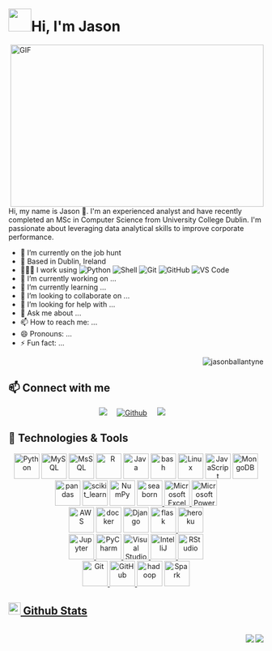 <h1 align="left"><img src="https://github.com/TheDudeThatCode/TheDudeThatCode/blob/master/Assets/Developer.gif" width="45px">Hi, I'm Jason</h1>


<img align="right" alt="GIF" src="https://github.com/abhisheknaiidu/abhisheknaiidu/blob/master/code.gif?raw=true" width="500" height="320" />
<p allign = "justify">Hi, my name is Jason 👋. I'm an experienced analyst and have recently completed an MSc in Computer Science from University College Dublin. I'm passionate about leveraging data analytical skills to improve corporate performance.</p>

- 🏢 I’m currently on the job hunt
- 📍 Based in Dublin, Ireland 
- 👩🏻‍💻 I work using ![Python](https://img.shields.io/badge/-Python-8fcfd1?style=plastic&logo=Python)
![Shell](https://img.shields.io/badge/-Shell-blasck?style=plastic&logo=Shell)
![Git](https://img.shields.io/badge/-Git-black?style=plastic&logo=git)
![GitHub](https://img.shields.io/badge/-GitHub-181717?style=plastic&logo=github)
![VS Code](https://img.shields.io/badge/-VS%20Code-007ACC?style=plastic&logo=visual-studio-code)
- 🔭 I’m currently working on ...
- 🌱 I’m currently learning ...
- 👯 I’m looking to collaborate on ...
- 🤔 I’m looking for help with ...
- 💬 Ask me about ...
- 📫 How to reach me: ...
- 😄 Pronouns: ...
- ⚡ Fun fact: ...
<img align="right" src="https://komarev.com/ghpvc/?username=jasonballantyne&label=Profile%20views&color=1A5276&style=flat" alt="jasonballantyne" />

<br>

<h2  align="left">📫 Connect with me</h2>
<p align="center">
  <a target="_blank"href="https://www.linkedin.com/in/jason-ballantyne/"><img src="https://img.shields.io/badge/linkedin-%230077B5.svg?&style=for-the-badge&logo=linkedin&logoColor=white" /></a>&nbsp;&nbsp;&nbsp;&nbsp;
  <a href="https://github.com/JasonBallantyne" target="_blank"><img alt="Github" src="https://img.shields.io/badge/GitHub-%2312100E.svg?&style=for-the-badge&logo=Github&logoColor=white" /></a>&nbsp;&nbsp;&nbsp;&nbsp;
  <a href="mailto:jason.ballantyne95@gmail.com"><img src="https://img.shields.io/badge/gmail-%23D14836.svg?&style=for-the-badge&logo=gmail&logoColor=white" /></a>&nbsp;&nbsp;&nbsp;&nbsp;
</p>

<h2  align="left">🔧 Technologies & Tools</h2>
<p align="center">
<a href="https://www.python.org/" title="Python"><img src="https://github.com/get-icon/geticon/raw/master/icons/python.svg" alt="Python" width="50px" height="50px"></a>
<a href="https://dev.mysql.com/" title="MySQL"><img src="https://github.com/get-icon/geticon/raw/master/icons/mysql.svg" alt="MySQL" width="50px" height="50px"></a>
<a href="https://www.microsoft.com/en-us/sql-server" title="MSSQL"> <img src="https://www.svgrepo.com/show/303229/microsoft-sql-server-logo.svg" alt="MsSQL" width="50px" height="50px"></a>
<a href="https://www.r-project.org/" title="R"><img src="https://github.com/get-icon/geticon/raw/master/icons/r-lang.svg" alt="R" width="50px" height="50px"></a>
<a href="https://www.java.com/" title="Java"><img src="https://github.com/get-icon/geticon/raw/master/icons/java.svg" alt="Java" width="50px" height="50px"></a>
<a href="https://www.gnu.org/software/bash/" title="Bash"> <img src="https://github.com/get-icon/geticon/blob/master/icons/bash.svg" alt="bash" width="50px" height="50px"></a>
<a href="https://www.linux.org/" title="Linux"><img src="https://github.com/get-icon/geticon/blob/master/icons/linux-tux.svg" alt="Linux" width="50px" height="50px"></a>
<a href="https://developer.mozilla.org/en-US/docs/Web/JavaScript" title="JavaScript"><img src="https://github.com/get-icon/geticon/raw/master/icons/javascript.svg" alt="JavaScript" width="50px" height="50px"/></a>
<a href="https://www.mongodb.org/" title="MongoDB"><img src="https://github.com/get-icon/geticon/raw/master/icons/mongodb-icon.svg" alt="MongoDB" width="50px" height="50px"/></a>
<br>
<a href="https://pandas.pydata.org/" title="Pandas"><img src="https://github.com/get-icon/geticon/raw/master/icons/pandas-icon.svg" alt="pandas" width="50px" height="50px"></a>
<a href="https://scikit-learn.org/" title="Scikit-learn"> <img src="https://upload.wikimedia.org/wikipedia/commons/0/05/Scikit_learn_logo_small.svg" alt="scikit_learn" width="50px" height="50px"/></a>
<a href="https://numpy.org/" title="NumPy"><img src="https://github.com/get-icon/geticon/raw/master/icons/numpy-icon.svg" alt="NumPy" width="50px" height="50px"/></a>
<a href="https://seaborn.pydata.org/" title="Seaborn"> <img src="https://seaborn.pydata.org/_images/logo-mark-lightbg.svg" alt="seaborn" width="50px" height="50px"/> </a>
<a href="https://www.microsoft.com/en-ie/microsoft-365/excel" title="Excel"><img src="https://github.com/get-icon/geticon/blob/master/icons/microsoft-office-excel.svg" alt="Microsoft Excel" width="50px" height="50px"/>
<a href="https://www.microsoft.com/en-us/microsoft-365/powerpoint" title="Powerpoint"><img src="https://github.com/get-icon/geticon/blob/master/icons/microsoft-office-powerpoint.svg" alt="Microsoft Powerpoint" width="50px" height="50px"/>
<br>
<a href="https://aws.amazon.com/" title="AWS"><img src="https://github.com/get-icon/geticon/raw/master/icons/aws.svg" alt="AWS" width="50px" height="50px"></a>
<a href="https://www.docker.com/" title="Docker"><img src="https://github.com/get-icon/geticon/raw/master/icons/docker-icon.svg" alt="docker" width="50px" height="50px"></a>
<a href="https://www.djangoproject.com/" title="Django"><img src="https://github.com/get-icon/geticon/raw/master/icons/django.svg" alt="Django" width="50px" height="50px"></a>
<a href="https://flask.palletsprojects.com/" title="Flask"> <img src="https://www.vectorlogo.zone/logos/pocoo_flask/pocoo_flask-icon.svg" alt="flask" width="50px" height="50px"/> </a>
<a href="https://heroku.com" title="Heroku"> <img src="https://www.vectorlogo.zone/logos/heroku/heroku-icon.svg" alt="heroku" width="50px" height="50px"/></a>
<br>
<a href="https://jupyter.org/" title="Jupyter"><img src="https://github.com/get-icon/geticon/blob/master/icons/jupyter.svg" alt="Jupyter" width="50px" height="50px"/>
<a href="https://www.jetbrains.com/pycharm/" title="PyCharm"><img src="https://confluence.jetbrains.com/download/attachments/10422155/PYH?version=2&modificationDate=1449750902000&api=v2" alt="PyCharm" width="50px" height="50px"/>
<a href="https://code.visualstudio.com/" title="Visual Studio Code"><img src="https://github.com/get-icon/geticon/raw/master/icons/visual-studio-code.svg" alt="Visual Studio Code" width="50px" height="50px"/>
<a href="https://www.jetbrains.com/idea/" title="IntelliJ"><img src="https://github.com/get-icon/geticon/blob/master/icons/intellij-idea.svg" alt="IntelliJ" width="50px" height="50px"/>
<a href="https://www.rstudio.com/" title="RStudio"><img src="https://upload.wikimedia.org/wikipedia/commons/thumb/7/7d/Antu_rstudio.svg/1200px-Antu_rstudio.svg.png" alt="RStudio" width="50px" height="50px"/>
<br>
<a href="https://git-scm.com/" title="Git"><img src="https://github.com/get-icon/geticon/raw/master/icons/git-icon.svg" alt="Git" width="50px" height="50px"/> </a>
<a href="https://github.com/" title="GitHub"><img src="https://github.com/get-icon/geticon/blob/master/icons/github-icon.svg" alt="GitHub" width="50px" height="50px"/> </a>
<a href="https://hadoop.apache.org/" title="Hadoop"> <img src="https://www.vectorlogo.zone/logos/apache_hadoop/apache_hadoop-icon.svg" alt="hadoop" width="50px" height="50px"/></a>
<a href="https://spark.apache.org/" title="Spark"><img src="https://github.com/valohai/ml-logos/blob/master/spark.svg" alt="Spark" width="50px" height="50px"/>
                 
</p> 

<!--
**JasonBallantyne/JasonBallantyne** is a ✨ _special_ ✨ repository because its `README.md` (this file) appears on your GitHub profile.

Here are some ideas to get you started:

- 🔭 I’m currently working on ...
- 🌱 I’m currently learning ...
- 👯 I’m looking to collaborate on ...
- 🤔 I’m looking for help with ...
- 💬 Ask me about ...
- 📫 How to reach me: ...
- 😄 Pronouns: ...
- ⚡ Fun fact: ...
-->


<h2 align="left"> <img src="https://media.giphy.com/media/du3J3cXyzhj75IOgvA/giphy.gif" width="24">  Github Stats</h2>

<br/>

<a href="https://github.com/anuraghazra/github-readme-stats">
  <img align="right" src="https://github-readme-stats.vercel.app/api/top-langs/?username=JasonBallantyne&theme=github_dark&layout=compact&langs_count=4&hide=html" />
</a>
<a href="https://github.com/anuraghazra/convoychat">
  <img align="right" src="https://github-readme-stats.vercel.app/api?username=JasonBallantyne&show_icons=true&theme=github_dark&include_all_commits=true&count_private=true&hide=issues" />
</a>



